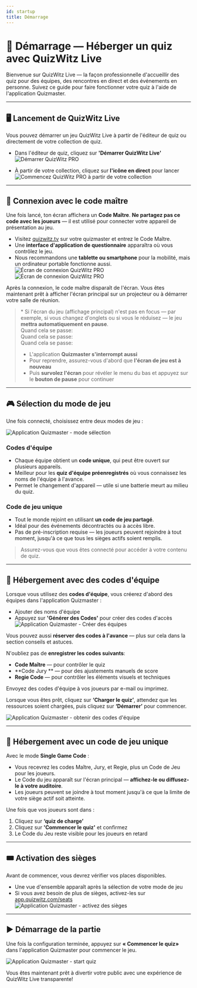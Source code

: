 ```yaml
---
id: startup
title: Démarrage
---
```


# 🚀 Démarrage — Héberger un quiz avec QuizWitz Live

Bienvenue sur QuizWitz Live — la façon professionnelle d'accueillir des quiz pour des équipes, des rencontres en direct et des événements en personne. Suivez ce guide pour faire fonctionner votre quiz à l'aide de l'application Quizmaster.

---

## 🖥️ Lancement de QuizWitz Live

Vous pouvez démarrer un jeu QuizWitz Live à partir de l'éditeur de quiz ou directement de votre collection de quiz.

- Dans l'éditeur de quiz, cliquez sur **'Démarrer QuizWitz Live'**\
  ![Démarrer QuizWitz PRO](/images/start-quizwitz-pro.png)

- À partir de votre collection, cliquez sur **l'icône en direct** pour lancer\
  ![Commencez QuizWitz PRO à partir de votre collection](/images/start-quizwitz-live.png)

---

## 🔐 Connexion avec le code maître

Une fois lancé, ton écran affichera un **Code Maître**. **Ne partagez pas ce code avec les joueurs** — il est utilisé pour connecter votre appareil de présentation au jeu.

- Visitez [quizwitz.tv](https://quizwitz.tv) sur votre quizmaster et entrez le Code Maître.
- Une **interface d'application de questionnaire** apparaîtra où vous contrôlez le jeu.
- Nous recommandons une **tablette ou smartphone** pour la mobilité, mais un ordinateur portable fonctionne aussi.\
  ![Écran de connexion QuizWitz PRO](/images/quizwitz-pro-connect-token.png)\
  ![Écran de connexion QuizWitz PRO](/images/quizwitz-pro-connect-token.png)

Après la connexion, le code maître disparaît de l'écran. Vous êtes maintenant prêt à afficher l'écran principal sur un projecteur ou à démarrer votre salle de réunion.

> \* Si l'écran du jeu (affichage principal) n'est pas en focus — par exemple, si vous changez d'onglets ou si vous le réduisez — le jeu **mettra automatiquement en pause**.\
> Quand cela se passe:\
> Quand cela se passe:\
> Quand cela se passe:
>
> - L'application **Quizmaster s'interrompt aussi**
> - Pour reprendre, assurez-vous d'abord que **l'écran de jeu est à nouveau**
> - Puis **survolez l'écran** pour révéler le menu du bas et appuyez sur le **bouton de pause** pour continuer

---

## 🎮 Sélection du mode de jeu

Une fois connecté, choisissez entre deux modes de jeu :

![Application Quizmaster - mode sélection](/images/quizmaster-app-select-mode.png)

### Codes d'équipe

- Chaque équipe obtient un **code unique**, qui peut être ouvert sur plusieurs appareils.
- Meilleur pour les **quiz d'équipe préenregistrés** où vous connaissez les noms de l'équipe à l'avance.
- Permet le changement d'appareil — utile si une batterie meurt au milieu du quiz.

### Code de jeu unique

- Tout le monde rejoint en utilisant **un code de jeu partagé**.
- Idéal pour des événements décontractés ou à accès libre.
- Pas de pré-inscription requise — les joueurs peuvent rejoindre à tout moment, jusqu'à ce que tous les sièges actifs soient remplis.

> Assurez-vous que vous êtes connecté pour accéder à votre contenu de quiz.

---

## 👥 Hébergement avec des codes d'équipe

Lorsque vous utilisez des **codes d'équipe**, vous créerez d'abord des équipes dans l'application Quizmaster :

- Ajouter des noms d'équipe
- Appuyez sur **'Générer des Codes'** pour créer des codes d'accès\
  ![Application Quizmaster - Créer des équipes](/images/quizmaster-app-create-teams.png)

Vous pouvez aussi **réserver des codes à l'avance** — plus sur cela dans la section conseils et astuces.

N'oubliez pas de **enregistrer les codes suivants**:

- **Code Maître** — pour contrôler le quiz
- \*\*Code Jury \*\* — pour des ajustements manuels de score
- **Regie Code** — pour contrôler les éléments visuels et techniques

Envoyez des codes d'équipe à vos joueurs par e-mail ou imprimez.

Lorsque vous êtes prêt, cliquez sur **‘Charger le quiz’**, attendez que les ressources soient chargées, puis cliquez sur **‘Démarrer’** pour commencer.

![Application Quizmaster - obtenir des codes d'équipe](/images/quizmaster-app-create-teams2.png)

---

## 👤 Hébergement avec un code de jeu unique

Avec le mode **Single Game Code** :

- Vous recevrez les codes Maître, Jury, et Regie, plus un Code de Jeu pour les joueurs.
- Le Code du jeu apparaît sur l'écran principal — **affichez-le ou diffusez-le à votre auditoire**.
- Les joueurs peuvent se joindre à tout moment jusqu'à ce que la limite de votre siège actif soit atteinte.

Une fois que vos joueurs sont dans :

1. Cliquez sur **‘quiz de charge’**
2. Cliquez sur **'Commencer le quiz'** et confirmez
3. Le Code du Jeu reste visible pour les joueurs en retard

---

## 🎟️ Activation des sièges

Avant de commencer, vous devrez vérifier vos places disponibles.

- Une vue d'ensemble apparaît après la sélection de votre mode de jeu
- Si vous avez besoin de plus de sièges, activez-les sur [app.quizwitz.com/seats](https://app.quizwitz.com/seats)\
  ![Application Quizmaster - activez des sièges](/images/quizmaster-app-seats.png)

---

## ▶️ Démarrage de la partie

Une fois la configuration terminée, appuyez sur **« Commencer le quiz»** dans l'application Quizmaster pour commencer le jeu.

![Application Quizmaster - start quiz](/images/quizmaster-app-start-quiz.png)

Vous êtes maintenant prêt à divertir votre public avec une expérience de QuizWitz Live transparente!
